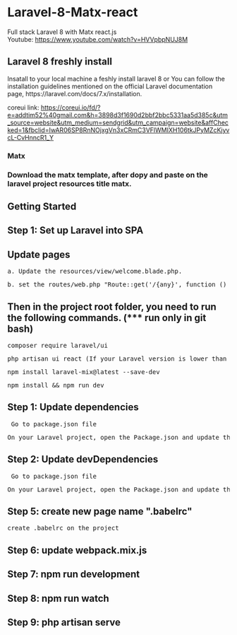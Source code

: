 # Laravel-8-Matx-react
Full stack Laravel 8 with Matx react.js<br>
Youtube: https://www.youtube.com/watch?v=HVVpbpNUJ8M<br>

<h2>Laravel 8 freshly install</h2>
Insatall to your local machine a feshly install laravel 8 or  You can follow the installation guidelines mentioned on the official Laravel documentation page, https://laravel.com/docs/7.x/installation.

coreui link: https://coreui.io/fd/?e=addtim52%40gmail.com&h=3898d3f1690d2bbf2bbc5331aa5d385c&utm_source=website&utm_medium=sendgrid&utm_campaign=website&affChecked=1&fbclid=IwAR06SP8RnNOjxgVn3xCRmC3VFlWMIXH106tkJPyMZcKjyvcL-CvHnncR1_Y

<h3>Matx<h3>
  Download the matx template, after dopy and paste on the laravel project resources title matx.
  
<h2>Getting Started</h2>
<h2>Step 1: Set up Laravel into SPA</h2>
<h2>Update pages</h2>
 <pre>a. Update the resources/view/welcome.blade.php.</pre>
 <pre>b. set the routes/web.php "Route::get('/{any}', function () {return view('react');})->where('any', '.*');" to have single pages only.</pre>
<h2>Then in the project root folder, you need to run the following commands. (*** run only in git bash)</h2>
<pre>composer require laravel/ui</pre>
<pre>php artisan ui react (If your Laravel version is lower than 7, you need to run “php artisan preset react” instead)</pre>
<pre>npm install laravel-mix@latest --save-dev</pre>
<pre>npm install && npm run dev</pre>
 
<h2>Step 1: Update dependencies</h2>
<pre> Go to package.json file</pre>
<pre>On your Laravel project, open the Package.json and update the dependencies by combining all matx dependencies and laravel 8</pre>

<h2>Step 2: Update devDependencies</h2>
<pre> Go to package.json file</pre>
<pre>On your Laravel project, open the Package.json and update the devDependencies by combining all matx devDependencies and laravel 8</pre>
   
 <h2>Step 5: create new page name ".babelrc"</h2>
 <pre>create .babelrc on the project</pre>
 <h2>Step 6: update webpack.mix.js</h2>
 <h2>Step 7: npm run development</h2>
 <h2>Step 8: npm run watch</h2>
 <h2>Step 9: php artisan serve</h2>
